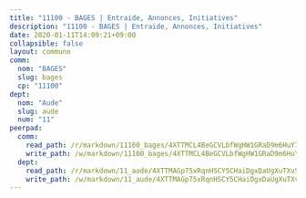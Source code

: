```yaml
---
title: "11100 - BAGES | Entraide, Annonces, Initiatives"
description: "11100 - BAGES | Entraide, Annonces, Initiatives"
date: 2020-01-11T14:09:21+09:00
collapsible: false
layout: commune
comm:
  nom: "BAGES"
  slug: bages
  cp: "11100"
dept:
  nom: "Aude"
  slug: aude
  num: "11"
peerpad:
  comm:
    read_path: /r/markdown/11100_bages/4XTTMCL4BeGCVLbfWgHW1GRaD9m6HuY7JwYsSfHN8ShXzenar
    write_path: /w/markdown/11100_bages/4XTTMCL4BeGCVLbfWgHW1GRaD9m6HuY7JwYsSfHN8ShXzenar-K3TgTnk2g8tiTBpYeLXbemGVRvNJd2J1FbhsN8VoAGnK87e7GMTCAaPE6HWtZL9fWSty4V3bmYRbDDzDim1iSK4GvRBfMf6ZDB1BJGBzavVLTKnENW1gj8jtdTnQwDPzkWJj1Dki
  dept:
    read_path: /r/markdown/11_aude/4XTTMAGp75xRqnHSCY5CHaiDgxDaUgXuTXvSZDHnY1JdjJiUk
    write_path: /w/markdown/11_aude/4XTTMAGp75xRqnHSCY5CHaiDgxDaUgXuTXvSZDHnY1JdjJiUk-K3TgUenjCPDfs1W21bst2JvrPDW324QBfMvPid11puzXxXGQEeNw9p4QtfnUhSn4LYSwR6UDBQmdr3wFq2CDRGqNz2QynSm58zgCpz2PKP6Y24UTpxW22MudfeZ339ZPKnHm6XTr
---
```


